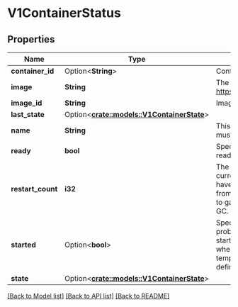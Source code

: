 # V1ContainerStatus

## Properties

Name | Type | Description | Notes
------------ | ------------- | ------------- | -------------
**container_id** | Option<**String**> | Container's ID in the format 'docker://<container_id>'. | [optional]
**image** | **String** | The image the container is running. More info: https://kubernetes.io/docs/concepts/containers/images | 
**image_id** | **String** | ImageID of the container's image. | 
**last_state** | Option<[**crate::models::V1ContainerState**](v1.ContainerState.md)> |  | [optional]
**name** | **String** | This must be a DNS_LABEL. Each container in a pod must have a unique name. Cannot be updated. | 
**ready** | **bool** | Specifies whether the container has passed its readiness probe. | 
**restart_count** | **i32** | The number of times the container has been restarted, currently based on the number of dead containers that have not yet been removed. Note that this is calculated from dead containers. But those containers are subject to garbage collection. This value will get capped at 5 by GC. | 
**started** | Option<**bool**> | Specifies whether the container has passed its startup probe. Initialized as false, becomes true after startupProbe is considered successful. Resets to false when the container is restarted, or if kubelet loses state temporarily. Is always true when no startupProbe is defined. | [optional]
**state** | Option<[**crate::models::V1ContainerState**](v1.ContainerState.md)> |  | [optional]

[[Back to Model list]](../README.md#documentation-for-models) [[Back to API list]](../README.md#documentation-for-api-endpoints) [[Back to README]](../README.md)


